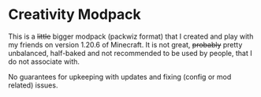 # Creativity Modpack

This is a ~~little~~ bigger modpack (packwiz format) that I created and play with my friends on version 1.20.6 of Minecraft. It is not great, ~~probably~~ pretty unbalanced, half-baked and not recommended to be used by people, that I do not associate with.

No guarantees for upkeeping with updates and fixing (config or mod related) issues.
